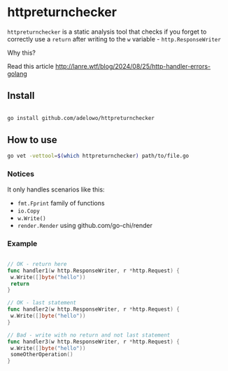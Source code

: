 # httpreturnchecker

`httpreturnchecker` is a static analysis tool that checks if you forget to
correctly use a `return` after writing to the `w` variable - `http.ResponseWriter`

Why this?

Read this article <http://lanre.wtf/blog/2024/08/25/http-handler-errors-golang>

## Install

```sh

go install github.com/adelowo/httpreturnchecker

```

## How to use

```sh
go vet -vettool=$(which httpreturnchecker) path/to/file.go

```

### Notices

It only handles scenarios like this:

- `fmt.Fprint` family of functions
- `io.Copy`
- `w.Write()`
- `render.Render` using github.com/go-chi/render

### Example

```go

// OK - return here
func handler1(w http.ResponseWriter, r *http.Request) {
 w.Write([]byte("hello"))
 return
}

// OK - last statement
func handler2(w http.ResponseWriter, r *http.Request) {
 w.Write([]byte("hello"))
}

// Bad - write with no return and not last statement
func handler3(w http.ResponseWriter, r *http.Request) {
 w.Write([]byte("hello"))
 someOtherOperation()
}

```
